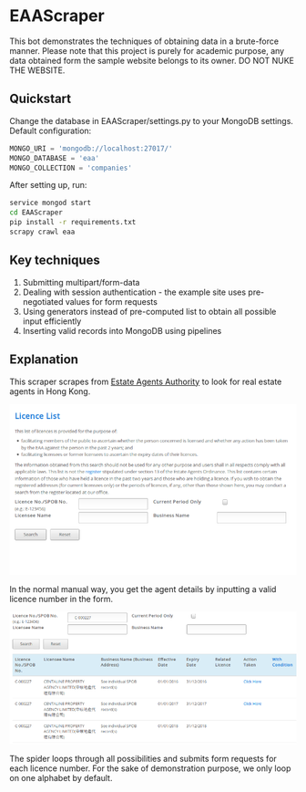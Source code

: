 # EAAScraper

This bot demonstrates the techniques of obtaining data in a brute-force manner. Please note that this project is purely for academic purpose, any data obtained form the sample website belongs to its owner. DO NOT NUKE THE WEBSITE.

## Quickstart
Change the database in EAAScraper/settings.py to your MongoDB settings. Default configuration:
```python
MONGO_URI = 'mongodb://localhost:27017/'
MONGO_DATABASE = 'eaa'
MONGO_COLLECTION = 'companies'
```
After setting up, run:
```bash
service mongod start
cd EAAScraper
pip install -r requirements.txt
scrapy crawl eaa
```

## Key techniques
1. Submitting multipart/form-data
2. Dealing with session authentication - the example site uses pre-negotiated values for form requests
3. Using generators instead of pre-computed list to obtain all possible input efficiently
4. Inserting valid records into MongoDB using pipelines

## Explanation
This scraper scrapes from [Estate Agents Authority](http://www.eaa.org.hk/en-us/licence-search) to look for real estate agents in Hong Kong.

![licence-search-empty](Images/empty-form.png)

In the normal manual way, you get the agent details by inputting a valid licence number in the form.

![licence-search-result](Images/result.png)

The spider loops through all possibilities and submits form requests for each licence number. For the sake of demonstration purpose, we only loop on one alphabet by default.

